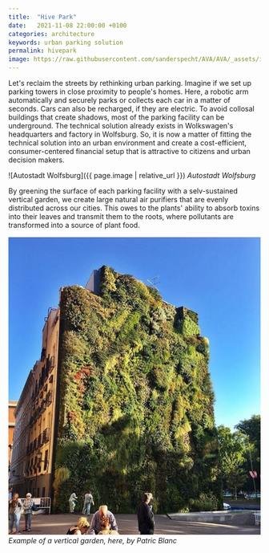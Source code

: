 ```yaml
---
title:  "Hive Park"
date:   2021-11-08 22:00:00 +0100
categories: architecture
keywords: urban parking solution
permalink: hivepark
image: https://raw.githubusercontent.com/sanderspecht/AVA/AVA/_assets/img/Wolfsburg.jpg
---
```

Let's reclaim the streets by rethinking urban parking. Imagine if we set up parking towers in close proximity to people's homes. Here, a robotic arm automatically and securely parks or collects each car in a matter of seconds. Cars can also be recharged, if they are electric. To avoid collosal buildings that create shadows, most of the parking facility can be underground. The technical solution already exists in Wolkswagen's headquarters and factory in Wolfsburg. So, it is now a matter of fitting the technical solution into an urban environment and create a cost-efficient, consumer-centered financial setup that is attractive to citizens and urban decision makers.

![Autostadt Wolfsburg]({{ page.image | relative_url }})
*Autostadt Wolfsburg*

By greening the surface of each parking facility with a selv-sustained vertical garden, we create large natural air purifiers that are evenly distributed across our cities. This owes to the plants' ability to absorb toxins into their leaves and transmit them to the roots, where pollutants are transformed into a source of plant food.

![Vertical garden by Patric Blanc](https://raw.githubusercontent.com/sanderspecht/AVA/AVA/_assets/img/PatricBlanc.jpg)
*Example of a vertical garden, here, by Patric Blanc*
